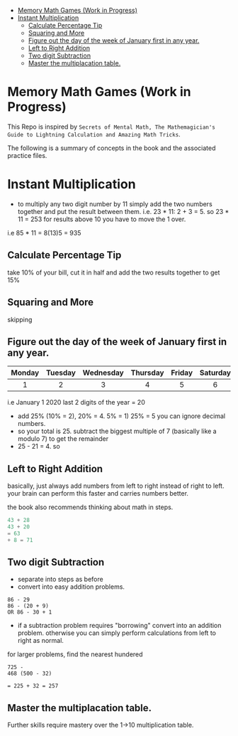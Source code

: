 
<!-- @import "[TOC]" {cmd="toc" depthFrom=1 depthTo=6 orderedList=false} -->

<!-- code_chunk_output -->

- [Memory Math Games (Work in Progress)](#memory-math-games-work-in-progress)
- [Instant Multiplication](#instant-multiplication)
  - [Calculate Percentage Tip](#calculate-percentage-tip)
  - [Squaring and More](#squaring-and-more)
  - [Figure out the day of the week of January first in any year.](#figure-out-the-day-of-the-week-of-january-first-in-any-year)
  - [Left to Right Addition](#left-to-right-addition)
  - [Two digit Subtraction](#two-digit-subtraction)
  - [Master the multiplacation table.](#master-the-multiplacation-table)

<!-- /code_chunk_output -->


# Memory Math Games (Work in Progress)

This Repo is inspired by `Secrets of Mental Math, The Mathemagician's Guide to Lightning Calculation and Amazing Math Tricks`.

The following is a summary of concepts in the book and the associated practice files.

# Instant Multiplication
- to multiply any two digit number by 11 simply add the two numbers together and put the result between them.
i.e. 23 * 11: 2 + 3 = 5. so 23 * 11 = 253
for results above 10 you have to move the 1 over.

i.e 85 * 11 = 8(13)5 = 935

## Calculate Percentage Tip
take 10% of your bill, cut it in half and add the two results together to get 15%

## Squaring and More
skipping

## Figure out the day of the week of January first in any year.
| Monday | Tuesday | Wednesday | Thursday | Friday | Saturday | Sunday |
| :----: | :-----: | :-------: | :------: | :----: | :------: | :----: |
|   1    |    2    |     3     |    4     |   5    |    6     | 7 or 0 |


i.e January 1 2020
last 2 digits of the year = 20
- add 25% (10% = 2), 20% = 4. 5% = 1) 25% = 5 you can ignore decimal numbers.
- so your total is 25. subtract the biggest multiple of 7 (basically like a modulo 7) to get the remainder
- 25 - 21 = 4. so 

## Left to Right Addition
basically, just always add numbers from left to right instead of right to left.
your brain can perform this faster and carries numbers better.

the book also recommends thinking about math in steps.

```js
43 + 28
43 + 20
= 63
+ 8 = 71
```

## Two digit Subtraction
- separate into steps as before
- convert into easy addition problems.
```
86 - 29
86 - (20 + 9)
OR 86 - 30 + 1
```
- if a subtraction problem requires "borrowing" convert into an addition problem. otherwise you can simply perform calculations from left to right as normal.

for larger problems, find the nearest hundered
```
725 - 
468 (500 - 32)

= 225 + 32 = 257
```

## Master the multiplacation table.
Further skills require mastery over the 1->10 multiplication table.